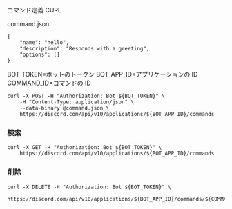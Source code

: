 コマンド定義 CURL

command.json

```
{
    "name": "hello",
    "description": "Responds with a greeting",
    "options": []
}
```

BOT_TOKEN=ボットのトークン
BOT_APP_ID=アプリケーションの ID
COMMAND_ID=コマンドの ID

```
curl -X POST -H "Authorization: Bot ${BOT_TOKEN}" \
    -H "Content-Type: application/json" \
    --data-binary @command.json \
    https://discord.com/api/v10/applications/${BOT_APP_ID}/commands
```

### 検索

```
curl -X GET -H "Authorization: Bot ${BOT_TOKEN}" \
    https://discord.com/api/v10/applications/${BOT_APP_ID}/commands

```

### 削除

```
curl -X DELETE -H "Authorization: Bot ${BOT_TOKEN}" \
    https://discord.com/api/v10/applications/${BOT_APP_ID}/commands/${COMMAND_ID}

```
